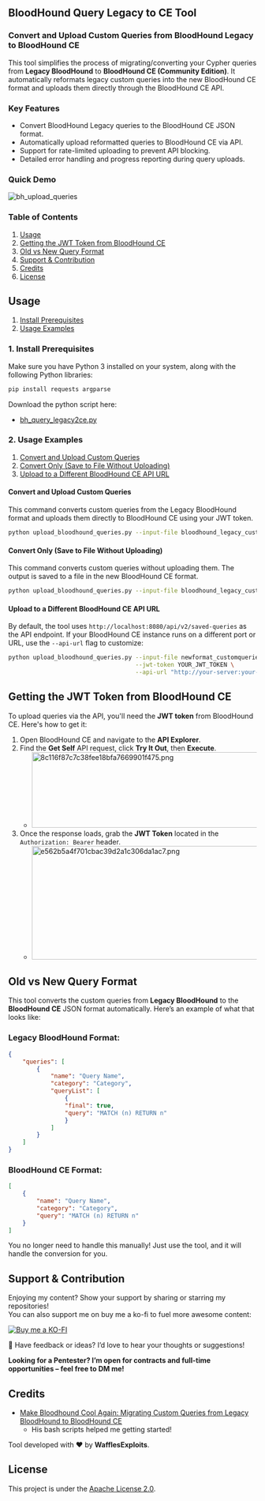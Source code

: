 ## BloodHound Query Legacy to CE Tool

### Convert and Upload Custom Queries from BloodHound Legacy to BloodHound CE

This tool simplifies the process of migrating/converting your Cypher queries from **Legacy BloodHound** to **BloodHound CE (Community Edition)**. It automatically reformats legacy custom queries into the new BloodHound CE format and uploads them directly through the BloodHound CE API.

### Key Features
- Convert BloodHound Legacy queries to the BloodHound CE JSON format.
- Automatically upload reformatted queries to BloodHound CE via API.
- Support for rate-limited uploading to prevent API blocking.
- Detailed error handling and progress reporting during query uploads.

### Quick Demo

![bh_upload_queries](https://github.com/user-attachments/assets/a6d6bce1-749d-4d72-bade-a5b10bf2b0b7)

### Table of Contents

1.  [Usage](#usage)
2.  [Getting the JWT Token from BloodHound CE](#getting-the-jwt-token-from-bloodhound-ce)
3.  [Old vs New Query Format](#old-vs-new-query-format)
4.  [Support & Contribution](#support--contribution)
5.  [Credits](#credits)
6.  [License](#license)

## Usage

1.  [Install Prerequisites](#1-install-prerequisites)
2.  [Usage Examples](#2-usage-examples)

### 1\. Install Prerequisites

Make sure you have Python 3 installed on your system, along with the following Python libraries:

```bash
pip install requests argparse
```

Download the python script here:
- [bh_query_legacy2ce.py](https://github.com/WafflesExploits/Bloodhound-query-legacy2ce/blob/main/bh_query_legacy2ce.py)

### 2\. Usage Examples

1.  [Convert and Upload Custom Queries](#convert-and-upload-custom-queries)
2.  [Convert Only (Save to File Without Uploading)](#convert-only-save-to-file-without-uploading)
3.  [Upload to a Different BloodHound CE API URL](#upload-to-a-different-bloodhound-ce-api-url)

#### Convert and Upload Custom Queries

This command converts custom queries from the Legacy BloodHound format and uploads them directly to BloodHound CE using your JWT token.

```bash
python upload_bloodhound_queries.py --input-file bloodhound_legacy_customqueries.json --jwt-token YOUR_JWT_TOKEN
```

#### Convert Only (Save to File Without Uploading)

This command converts custom queries without uploading them. The output is saved to a file in the new BloodHound CE format.

```bash
python upload_bloodhound_queries.py --input-file bloodhound_legacy_customqueries.json --convert-only --output-file newformat_customqueries.json
```

#### Upload to a Different BloodHound CE API URL

By default, the tool uses `http://localhost:8080/api/v2/saved-queries` as the API endpoint. If your BloodHound CE instance runs on a different port or URL, use the `--api-url` flag to customize:

```bash
python upload_bloodhound_queries.py --input-file newformat_customqueries.json \
                                    --jwt-token YOUR_JWT_TOKEN \
                                    --api-url "http://your-server:your-port/api/v2/saved-queries"
```

## Getting the JWT Token from BloodHound CE

To upload queries via the API, you'll need the **JWT token** from BloodHound CE. Here's how to get it:

1.  Open BloodHound CE and navigate to the **API Explorer**.
2.  Find the **Get Self** API request, click **Try It Out**, then **Execute**.
    - <img src="https://github.com/user-attachments/assets/b429256d-2b14-404c-a405-39f80b9655f7" alt="8c116f87c7c38fee18bfa7669901f475.png" width="655" height="153">
3.  Once the response loads, grab the **JWT Token** located in the `Authorization: Bearer` header.
    - <img src="https://github.com/user-attachments/assets/3bc6cf1c-6567-4052-8390-c0d964bd4672" alt="e562b5a4f701cbac39d2a1c306da1ac7.png" width="641" height="230">

## Old vs New Query Format

This tool converts the custom queries from **Legacy BloodHound** to the **BloodHound CE** JSON format automatically. Here’s an example of what that looks like:

### Legacy BloodHound Format:

```json
{
    "queries": [
        {
            "name": "Query Name",
            "category": "Category",
            "queryList": [
                { 
                "final": true, 
                "query": "MATCH (n) RETURN n" 
                }
            ]
        }
    ]
}
```

### BloodHound CE Format:

```json
[
    {
        "name": "Query Name",
        "category": "Category",
        "query": "MATCH (n) RETURN n"
    }
]
```

You no longer need to handle this manually! Just use the tool, and it will handle the conversion for you.

## Support & Contribution

Enjoying my content? Show your support by sharing or starring my repositories!  
You can also support me on buy me a ko-fi to fuel more awesome content:

[![Buy me a KO-FI](https://img.shields.io/badge/-Buy%20me%20a%20KOFI-FF5F1D?style=for-the-badge&logo=KO-FI&logoColor=fff)](https://ko-fi.com/wafflesexploits)

💬 Have feedback or ideas? I’d love to hear your thoughts or suggestions!

**Looking for a Pentester? I’m open for contracts and full-time opportunities – feel free to DM me!**

## Credits

- [Make Bloodhound Cool Again: Migrating Custom Queries from Legacy BloodHound to BloodHound CE](https://medium.com/seercurity-spotlight/make-bloodhound-cool-again-migrating-custom-queries-from-legacy-bloodhound-to-bloodhound-ce-83cffcfe5b64)
    - His bash scripts helped me getting started!

Tool developed with ❤️ by **WafflesExploits**.

## License

This project is under the [Apache License 2.0](https://github.com/WafflesExploits/Bloodhound-query-legacy2ce/blob/main/LICENSE).
